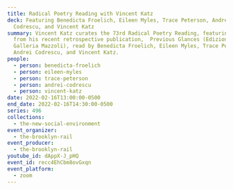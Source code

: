 ```yaml
---
title: Radical Poetry Reading with Vincent Katz
deck: Featuring Benedicta Froelich, Eileen Myles, Trace Peterson, Andrei
  Codrescu, and Vincent Katz
summary: Vincent Katz curates the 73rd Radical Poetry Reading, featuring poetry
  from his recent retrospective publication,  Previous Glances (Edizioni
  Galleria Mazzoli), read by Benedicta Froelich, Eileen Myles, Trace Peterson,
  Andrei Codrescu, and Vincent Katz.
people:
  - person: benedicta-froelich
  - person: eileen-myles
  - person: trace-peterson
  - person: andrei-codrescu
  - person: vincent-katz
date: 2022-02-16T13:00:00-0500
end_date: 2022-02-16T14:30:00-0500
series: 496
collections:
  - the-new-social-environment
event_organizer:
  - the-brooklyn-rail
event_producer:
  - the-brooklyn-rail
youtube_id: dAppX-J_pHQ
event_id: recc4EhCbm8ovGxqn
event_platform:
  - zoom
---
```

